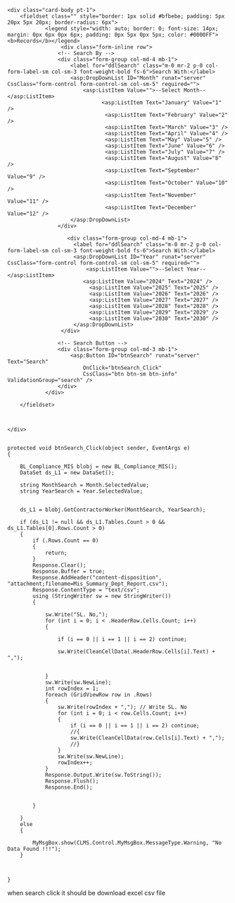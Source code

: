     <div class="card-body pt-1">
        <fieldset class="" style="border: 1px solid #bfbebe; padding: 5px 20px 5px 20px; border-radius: 6px">
                <legend style="width: auto; border: 0; font-size: 14px; margin: 0px 6px 0px 6px; padding: 0px 5px 0px 5px; color: #0000FF"><b>Records</b></legend>
                     <div class="form-inline row">
                    <!-- Search By -->
                    <div class="form-group col-md-4 mb-1">
                        <label for="ddlSearch" class="m-0 mr-2 p-0 col-form-label-sm col-sm-3 font-weight-bold fs-6">Search With:</label>
                        <asp:DropDownList ID="Month" runat="server" CssClass="form-control form-control-sm col-sm-5" required="">
                            <asp:ListItem Value="">--Select Month--</asp:ListItem>
                                  <asp:ListItem Text="January" Value="1" />
                                   <asp:ListItem Text="February" Value="2" />
                                   <asp:ListItem Text="March" Value="3" />
                                   <asp:ListItem Text="April" Value="4" />
                                   <asp:ListItem Text="May" Value="5" />
                                   <asp:ListItem Text="June" Value="6" />
                                   <asp:ListItem Text="July" Value="7" />
                                   <asp:ListItem Text="August" Value="8" />
                                   <asp:ListItem Text="September" Value="9" />
                                   <asp:ListItem Text="October" Value="10" />
                                   <asp:ListItem Text="November" Value="11" />
                                   <asp:ListItem Text="December" Value="12" />
                        </asp:DropDownList>
                    </div>

                       <div class="form-group col-md-4 mb-1">
                         <label for="ddlSearch" class="m-0 mr-2 p-0 col-form-label-sm col-sm-3 font-weight-bold fs-6">Search With:</label>
                         <asp:DropDownList ID="Year" runat="server" CssClass="form-control form-control-sm col-sm-5" required="">
                             <asp:ListItem Value="">--Select Year--</asp:ListItem>
                            <asp:ListItem Value="2024" Text="2024" />
                              <asp:ListItem Value="2025" Text="2025" />
                              <asp:ListItem Value="2026" Text="2026" />
                              <asp:ListItem Value="2027" Text="2027" />
                              <asp:ListItem Value="2028" Text="2028" />
                              <asp:ListItem Value="2029" Text="2029" />
                              <asp:ListItem Value="2030" Text="2030" />
                         </asp:DropDownList>
                     </div>

                    <!-- Search Button -->
                    <div class="form-group col-md-3 mb-1">
                        <asp:Button ID="btnSearch" runat="server" Text="Search"
                            OnClick="btnSearch_Click"
                            CssClass="btn btn-sm btn-info" ValidationGroup="search" />
                    </div>
                </div>

        </fieldset>
      


    </div>
  

    protected void btnSearch_Click(object sender, EventArgs e)
    {

        BL_Compliance_MIS blobj = new BL_Compliance_MIS();
        DataSet ds_L1 = new DataSet();

        string MonthSearch = Month.SelectedValue;
        string YearSearch = Year.SelectedValue;
                 
     
        ds_L1 = blobj.GetContractorWorker(MonthSearch, YearSearch);

        if (ds_L1 != null && ds_L1.Tables.Count > 0 && ds_L1.Tables[0].Rows.Count > 0)
        {
            if (.Rows.Count == 0)
            {
                return;
            }
            Response.Clear();
            Response.Buffer = true;
            Response.AddHeader("content-disposition", "attachment;filename=Mis_Summary_Dept_Report.csv");
            Response.ContentType = "text/csv";
            using (StringWriter sw = new StringWriter())
            {

                sw.Write("SL. No,");
                for (int i = 0; i < .HeaderRow.Cells.Count; i++)
                {

                    if (i == 0 || i == 1 || i == 2) continue;

                    sw.Write(CleanCellData(.HeaderRow.Cells[i].Text) + ",");


                }
                sw.Write(sw.NewLine);
                int rowIndex = 1;
                foreach (GridViewRow row in .Rows)
                {
                    sw.Write(rowIndex + ","); // Write SL. No
                    for (int i = 0; i < row.Cells.Count; i++)
                    {
                        if (i == 0 || i == 1 || i == 2) continue;
                        //{
                        sw.Write(CleanCellData(row.Cells[i].Text) + ",");
                        //}
                    }
                    sw.Write(sw.NewLine);
                    rowIndex++;
                }
                Response.Output.Write(sw.ToString());
                Response.Flush();
                Response.End();


            }

        }
        else
        {
           
            MyMsgBox.show(CLMS.Control.MyMsgBox.MessageType.Warning, "No Data Found !!!");
        }



    }

when search click it should be download excel csv file
